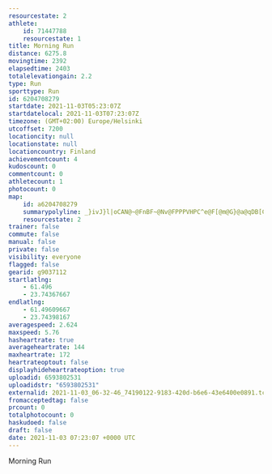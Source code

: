 ```yaml
---
resourcestate: 2
athlete:
    id: 71447788
    resourcestate: 1
title: Morning Run
distance: 6275.8
movingtime: 2392
elapsedtime: 2403
totalelevationgain: 2.2
type: Run
sporttype: Run
id: 6204708279
startdate: 2021-11-03T05:23:07Z
startdatelocal: 2021-11-03T07:23:07Z
timezone: (GMT+02:00) Europe/Helsinki
utcoffset: 7200
locationcity: null
locationstate: null
locationcountry: Finland
achievementcount: 4
kudoscount: 0
commentcount: 0
athletecount: 1
photocount: 0
map:
    id: a6204708279
    summarypolyline: _}ivJ}l|oCAN@~@FnBF~@Nv@FPPPVHPC^e@F[@m@G}@a@qDB[Cg@EWWm@KCUB_@TQvABlAFb@BpAJxALj@Rj@JLZFFELWT}A@QEe@K?M[CQAa@OiAFy@AYIk@MYQESPM@?EEAGNGp@?|@J~AF^?p@L|AJ`@NPNH\BLCJQNs@Aq@[gCG_AMc@KeAMo@EECOIC]JOXKd@SpA\ZDXDx@@lAHlAFd@FPPTRJXATg@Ji@Da@Cw@Os@As@QeCI_@A_@GUMSQCKXKDWp@E^?nBTlEJf@HTLLb@BVMHSLg@Bi@KgDUgDM_@SUg@CKHIRKl@C^?hAFtABzAHfAVlATDRGRMVm@DW@u@Mo@C}@Ea@Dw@ImB[u@OISEMHIPUbAG|@?b@PnAFjBNjBDLHFDJTHTIXe@DODe@Gg@W}@AID]?o@Ig@@q@KyAm@q@UPMb@E\Et@JvA?b@Hh@Af@HxAFb@V^P@LFTUR_@Fs@AoAMaAG}BSyAO]MKc@EONUv@Cn@?`@PpBBx@BZHZBx@Hb@NVJFTCTKJMTm@@YEiAOkAEkAQgBSw@OQQCQFM\K`@Ed@@pARxEPnAHHRFf@KP_@Ds@Ak@UiABe@E}@?{AGIGg@GMMKWCKDQXC?Kj@?pAZ|FJp@FPTNV@TQJQNq@@{@EWK}CU_CM_@GIs@AEDIRKl@Gz@RfENpBFRNTVF^OFKPo@Jw@?MKm@A}@MsBIy@GU[o@WGe@h@M`@CX?ZF`BJx@DxAFRBf@H^LVJFf@FJM@ILkA?MGa@W]EO@YCe@@o@Aw@IUEy@Ka@CUIIc@b@IPEZCj@@x@NbBBrALnAXt@HHTDRCFILc@Hg@Ek@@q@C{@I{@M_CE]ISUSSCUJQh@G`@Af@@p@NpA?bAB`@Ad@Lp@JZZJTKRSJc@Jw@WuBGs@?a@ESCe@]}AISSIQLYt@ChABV@l@NtBDvAD^`@bAVBPKTs@Fc@CCBKISBYE[?YG]Fq@Ek@CkAIy@MSGYSISDINIDWv@Ct@D\HbDPvBJn@FJPLn@E\a@Ps@@UMaAM[IeBIm@?OEi@S_AGMa@Oa@TGLI`@Gb@@v@^dHFTRJPRH@f@QLON[Jo@Ai@Es@K_@G}BUyBSU{@AYl@I`@
    resourcestate: 2
trainer: false
commute: false
manual: false
private: false
visibility: everyone
flagged: false
gearid: g9037112
startlatlng:
    - 61.496
    - 23.74367667
endlatlng:
    - 61.49609667
    - 23.74398167
averagespeed: 2.624
maxspeed: 5.76
hasheartrate: true
averageheartrate: 144
maxheartrate: 172
heartrateoptout: false
displayhideheartrateoption: true
uploadid: 6593802531
uploadidstr: "6593802531"
externalid: 2021-11-03_06-32-46_74190122-9183-420d-b6e6-43e6400e0891.tcx
fromacceptedtag: false
prcount: 0
totalphotocount: 0
haskudoed: false
draft: false
date: 2021-11-03 07:23:07 +0000 UTC
---
```

Morning Run
